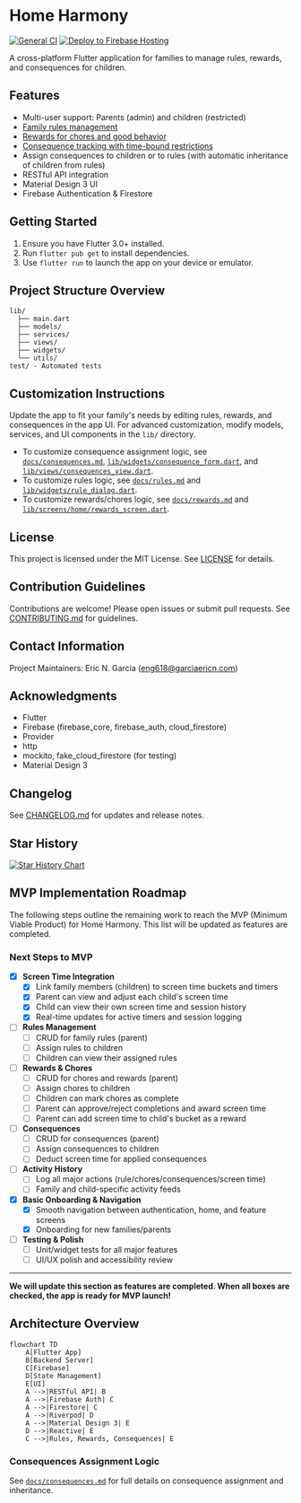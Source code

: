 # Home Harmony

[![General CI](https://github.com/eng618/HomeHarmony/actions/workflows/ci.yml/badge.svg)](https://github.com/eng618/HomeHarmony/actions/workflows/ci.yml)
[![Deploy to Firebase Hosting](https://github.com/eng618/HomeHarmony/actions/workflows/firebase-hosting-merge.yml/badge.svg)](https://github.com/eng618/HomeHarmony/actions/workflows/firebase-hosting-merge.yml)

A cross-platform Flutter application for families to manage rules, rewards, and consequences for children.

## Features

- Multi-user support: Parents (admin) and children (restricted)
- [Family rules management](docs/rules.md)
- [Rewards for chores and good behavior](docs/rewards.md)
- [Consequence tracking with time-bound restrictions](docs/consequences.md)
- Assign consequences to children or to rules (with automatic inheritance of children from rules)
- RESTful API integration
- Material Design 3 UI
- Firebase Authentication & Firestore

## Getting Started

1. Ensure you have Flutter 3.0+ installed.
2. Run `flutter pub get` to install dependencies.
3. Use `flutter run` to launch the app on your device or emulator.

## Project Structure Overview

```text
lib/
  ├── main.dart
  ├── models/
  ├── services/
  ├── views/
  ├── widgets/
  └── utils/
test/ - Automated tests
```

## Customization Instructions

Update the app to fit your family's needs by editing rules, rewards, and consequences in the app UI. For advanced customization, modify models, services, and UI components in the `lib/` directory.

- To customize consequence assignment logic, see [`docs/consequences.md`](docs/consequences.md), [`lib/widgets/consequence_form.dart`](lib/widgets/consequence_form.dart), and [`lib/views/consequences_view.dart`](lib/views/consequences_view.dart).
- To customize rules logic, see [`docs/rules.md`](docs/rules.md) and [`lib/widgets/rule_dialog.dart`](lib/widgets/rule_dialog.dart).
- To customize rewards/chores logic, see [`docs/rewards.md`](docs/rewards.md) and [`lib/screens/home/rewards_screen.dart`](lib/screens/home/rewards_screen.dart).

## License

This project is licensed under the MIT License. See [LICENSE](LICENSE) for details.

## Contribution Guidelines

Contributions are welcome! Please open issues or submit pull requests. See [CONTRIBUTING.md](CONTRIBUTING.md) for guidelines.

## Contact Information

Project Maintainers: Eric N. Garcia (<eng618@garciaericn.com>)

## Acknowledgments

- Flutter
- Firebase (firebase_core, firebase_auth, cloud_firestore)
- Provider
- http
- mockito, fake_cloud_firestore (for testing)
- Material Design 3

## Changelog

See [CHANGELOG.md](CHANGELOG.md) for updates and release notes.

## Star History

[![Star History Chart](https://api.star-history.com/svg?repos=eng618/HomeHarmony&type=Date)](https://www.star-history.com/#eng618/HomeHarmony&Date)

## MVP Implementation Roadmap

The following steps outline the remaining work to reach the MVP (Minimum Viable Product) for Home Harmony. This list will be updated as features are completed.

### Next Steps to MVP

- [x] **Screen Time Integration**
  - [x] Link family members (children) to screen time buckets and timers
  - [x] Parent can view and adjust each child's screen time
  - [x] Child can view their own screen time and session history
  - [x] Real-time updates for active timers and session logging

- [ ] **Rules Management**
  - [ ] CRUD for family rules (parent)
  - [ ] Assign rules to children
  - [ ] Children can view their assigned rules

- [ ] **Rewards & Chores**
  - [ ] CRUD for chores and rewards (parent)
  - [ ] Assign chores to children
  - [ ] Children can mark chores as complete
  - [ ] Parent can approve/reject completions and award screen time
  - [ ] Parent can add screen time to child's bucket as a reward

- [ ] **Consequences**
  - [ ] CRUD for consequences (parent)
  - [ ] Assign consequences to children
  - [ ] Deduct screen time for applied consequences

- [ ] **Activity History**
  - [ ] Log all major actions (rule/chores/consequences/screen time)
  - [ ] Family and child-specific activity feeds

- [x] **Basic Onboarding & Navigation**
  - [x] Smooth navigation between authentication, home, and feature screens
  - [x] Onboarding for new families/parents

- [ ] **Testing & Polish**
  - [ ] Unit/widget tests for all major features
  - [ ] UI/UX polish and accessibility review

---

**We will update this section as features are completed. When all boxes are checked, the app is ready for MVP launch!**

## Architecture Overview

```mermaid
flowchart TD
    A[Flutter App]
    B[Backend Server]
    C[Firebase]
    D[State Management]
    E[UI]
    A -->|RESTful API| B
    A -->|Firebase Auth| C
    A -->|Firestore| C
    A -->|Riverpod| D
    A -->|Material Design 3| E
    D -->|Reactive| E
    C -->|Rules, Rewards, Consequences| E
```

### Consequences Assignment Logic

See [`docs/consequences.md`](docs/consequences.md) for full details on consequence assignment and inheritance.
